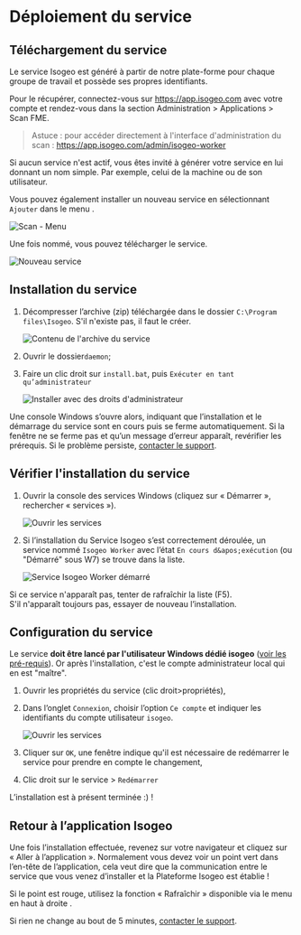 # Déploiement du service

## Téléchargement du service

Le service Isogeo est généré à partir de notre plate-forme pour chaque groupe de travail et possède ses propres identifiants.

Pour le récupérer, connectez-vous sur https://app.isogeo.com avec votre compte et rendez-vous dans la section Administration > Applications > Scan FME.

> Astuce : pour accéder directement à l&apos;interface d&apos;administration du scan : https://app.isogeo.com/admin/isogeo-worker

Si aucun service n&apos;est actif, vous êtes invité à générer votre service en lui donnant un nom simple. Par exemple, celui de la machine ou de son utilisateur.

Vous pouvez également installer un nouveau service en sélectionnant <i class="fa fa-plus"></i> `Ajouter` dans le menu <i class="fa fa-reorder"></i>.

![Scan - Menu](/assets/scanFME_menu.png "Menu de l&apos;interface web du Scan FME")

Une fois nommé, vous pouvez télécharger le service.

![Nouveau service](/assets/scanFME_install_new_service_download.png "Nommer le nouveau service et cliquer sur télécharger")

## Installation du service

1.	Décompresser l’archive (zip) téléchargée dans le dossier `C:\Program files\Isogeo`. S&apos;il n&apos;existe pas, il faut le créer.

    ![Contenu de l&apos;archive du service](/assets/scanFME_install_content.png "Décompresser l&apos;archive zip du service dans le dossier Isogeo")

2.	Ouvrir le dossier`daemon`;
3.	Faire un clic droit sur `install.bat`, puis `Exécuter en tant qu’administrateur`

    ![Installer avec des droits d&apos;administrateur](/assets/scanFME_install_RunAsAdmin.png "Installer le service avec les droits d&apos;administration")

Une console Windows s’ouvre alors, indiquant que l’installation et le démarrage du service sont en cours puis se ferme automatiquement. Si la fenêtre ne se ferme pas et qu’un message d’erreur apparaît, revérifier les prérequis. Si le problème persiste, [contacter le support](../../../support/index.html).

## Vérifier l&apos;installation du service

1. Ouvrir la console des services Windows (cliquez sur « Démarrer », rechercher « services »).

    ![Ouvrir les services](/assets/scanFME_install_servicesWindows.png "Accéder au gestionnaire de services de Windows")

2. Si l’installation du Service Isogeo s’est correctement déroulée, un service nommé `Isogeo Worker` avec l’état `En cours d&apos;exécution` (ou "Démarré" sous W7) se trouve dans la liste.

    ![Service Isogeo Worker démarré](/assets/scanFME_install_ServiceRunning.png "Le service Isogeo Worker est bien démarré")

Si ce service n&apos;apparaît pas, tenter de rafraîchir la liste (F5).<br />S&apos;il n&apos;apparaît toujours pas, essayer de nouveau l’installation.

## Configuration du service

Le service **doit être lancé par l&apos;utilisateur Windows dédié isogeo** ([voir les pré-requis](prerequisites.html#compte-utilisateur)). Or après l&apos;installation, c&apos;est le compte administrateur local qui en est "maître".

1. Ouvrir les propriétés du service (clic droit>propriétés),
2. Dans l’onglet `Connexion`, choisir l’option `Ce compte` et indiquer les identifiants du compte utilisateur `isogeo`.

    ![Ouvrir les services](/assets/scanFME_install_service_RunAs.png "Accéder au gestionnaire de services de Windows")

3. Cliquer sur `OK`, une fenêtre indique qu&apos;il est nécessaire de redémarrer le service pour prendre en compte le changement,
4. Clic droit sur le service > `Redémarrer`

L’installation est à présent terminée :) !

## Retour à l’application Isogeo

Une fois l’installation effectuée, revenez sur votre navigateur et cliquez sur « Aller à l’application ». Normalement vous devez voir un point vert dans l’en-tête de l’application, cela veut dire que la communication entre le service que vous venez d’installer et la Plateforme Isogeo est établie !

Si le point est rouge, utilisez la fonction « <i class="fa fa-refresh"></i> Rafraîchir » disponible via le menu en haut à droite <i class="fa fa-reorder"></i>.

Si rien ne change au bout de 5 minutes, [contacter le support](../../../support/index.html).
